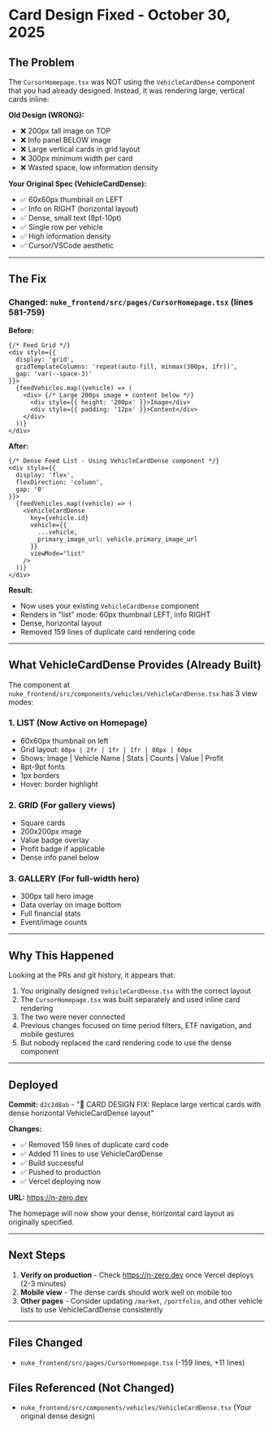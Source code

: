 # Card Design Fixed - October 30, 2025

## The Problem

The `CursorHomepage.tsx` was NOT using the `VehicleCardDense` component that you had already designed. Instead, it was rendering large, vertical cards inline:

**Old Design (WRONG):**
- ❌ 200px tall image on TOP
- ❌ Info panel BELOW image
- ❌ Large vertical cards in grid layout
- ❌ 300px minimum width per card
- ❌ Wasted space, low information density

**Your Original Spec (VehicleCardDense):**
- ✅ 60x60px thumbnail on LEFT
- ✅ Info on RIGHT (horizontal layout)
- ✅ Dense, small text (8pt-10pt)
- ✅ Single row per vehicle
- ✅ High information density
- ✅ Cursor/VSCode aesthetic

---

## The Fix

### Changed: `nuke_frontend/src/pages/CursorHomepage.tsx` (lines 581-759)

**Before:**
```tsx
{/* Feed Grid */}
<div style={{
  display: 'grid',
  gridTemplateColumns: 'repeat(auto-fill, minmax(300px, 1fr))',
  gap: 'var(--space-3)'
}}>
  {feedVehicles.map((vehicle) => (
    <div> {/* Large 200px image + content below */}
      <div style={{ height: '200px' }}>Image</div>
      <div style={{ padding: '12px' }}>Content</div>
    </div>
  ))}
</div>
```

**After:**
```tsx
{/* Dense Feed List - Using VehicleCardDense component */}
<div style={{
  display: 'flex',
  flexDirection: 'column',
  gap: '0'
}}>
  {feedVehicles.map((vehicle) => (
    <VehicleCardDense
      key={vehicle.id}
      vehicle={{
        ...vehicle,
        primary_image_url: vehicle.primary_image_url
      }}
      viewMode="list"
    />
  ))}
</div>
```

**Result:**
- Now uses your existing `VehicleCardDense` component
- Renders in "list" mode: 60px thumbnail LEFT, info RIGHT
- Dense, horizontal layout
- Removed 159 lines of duplicate card rendering code

---

## What VehicleCardDense Provides (Already Built)

The component at `nuke_frontend/src/components/vehicles/VehicleCardDense.tsx` has 3 view modes:

### 1. **LIST** (Now Active on Homepage)
- 60x60px thumbnail on left
- Grid layout: `60px | 2fr | 1fr | 1fr | 80px | 60px`
- Shows: Image | Vehicle Name | Stats | Counts | Value | Profit
- 8pt-9pt fonts
- 1px borders
- Hover: border highlight

### 2. **GRID** (For gallery views)
- Square cards
- 200x200px image
- Value badge overlay
- Profit badge if applicable
- Dense info panel below

### 3. **GALLERY** (For full-width hero)
- 300px tall hero image
- Data overlay on image bottom
- Full financial stats
- Event/image counts

---

## Why This Happened

Looking at the PRs and git history, it appears that:

1. You originally designed `VehicleCardDense.tsx` with the correct layout
2. The `CursorHomepage.tsx` was built separately and used inline card rendering
3. The two were never connected
4. Previous changes focused on time period filters, ETF navigation, and mobile gestures
5. But nobody replaced the card rendering code to use the dense component

---

## Deployed

**Commit:** `d2c2d8ab` - "🎨 CARD DESIGN FIX: Replace large vertical cards with dense horizontal VehicleCardDense layout"

**Changes:**
- ✅ Removed 159 lines of duplicate card code
- ✅ Added 11 lines to use VehicleCardDense
- ✅ Build successful
- ✅ Pushed to production
- ✅ Vercel deploying now

**URL:** https://n-zero.dev

The homepage will now show your dense, horizontal card layout as originally specified.

---

## Next Steps

1. **Verify on production** - Check https://n-zero.dev once Vercel deploys (2-3 minutes)
2. **Mobile view** - The dense cards should work well on mobile too
3. **Other pages** - Consider updating `/market`, `/portfolio`, and other vehicle lists to use VehicleCardDense consistently

---

## Files Changed

- `nuke_frontend/src/pages/CursorHomepage.tsx` (-159 lines, +11 lines)

## Files Referenced (Not Changed)

- `nuke_frontend/src/components/vehicles/VehicleCardDense.tsx` (Your original dense design)

